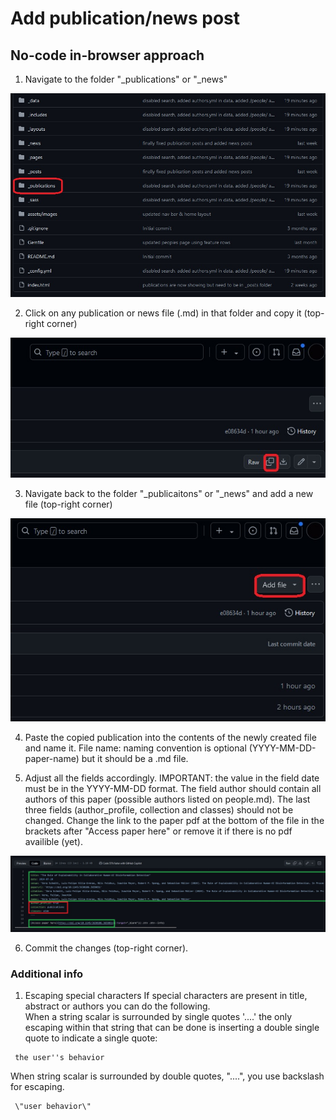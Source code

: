 # Add publication/news post
## No-code in-browser approach

1. Navigate to the folder "_publications" or "_news"

![Navigate to folder publications](/assets/images/add_publication_1.jpg)

2. Click on any publication or news file (.md) in that folder and copy it (top-right corner)

![Copy any publication file](assets/images/add_publication_2.jpg)

3. Navigate back to the folder "_publicaitons" or "_news" and add a new file (top-right corner)

![Add a file to publications](assets/images/add_publication_3.jpg)

4. Paste the copied publication into the contents of the newly created file and name it. File name: naming convention is optional (YYYY-MM-DD-paper-name) but it should be a .md file. 

5. Adjust all the fields accordingly.
IMPORTANT: the value in the field date must be in the YYYY-MM-DD format.
The field author should contain all authors of this paper (possible authors listed on people.md).
The last three fields (author_profile, collection and classes) should not be changed.
Change the link to the paper pdf at the bottom of the file in the brackets after "Access paper here" or remove it if there is no pdf availible (yet).

![Adjust fields](assets/images/add_publication_4.jpg)

6. Commit the changes (top-right corner).

### Additional info
1. Escaping special characters
If special characters are present in title, abstract or authors you can do the following.  
When a string scalar is surrounded by single quotes '....' the only escaping within that string that can be done is inserting a double single quote to indicate a single quote:
```
 the user''s behavior
```
When string scalar is surrounded by double quotes, "....", you use backslash for escaping.
```
 \"user behavior\"
```
